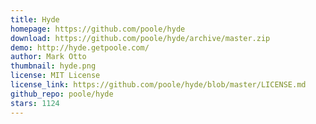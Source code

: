 ```yaml
---
title: Hyde
homepage: https://github.com/poole/hyde
download: https://github.com/poole/hyde/archive/master.zip
demo: http://hyde.getpoole.com/
author: Mark Otto
thumbnail: hyde.png
license: MIT License
license_link: https://github.com/poole/hyde/blob/master/LICENSE.md
github_repo: poole/hyde
stars: 1124
---
```

